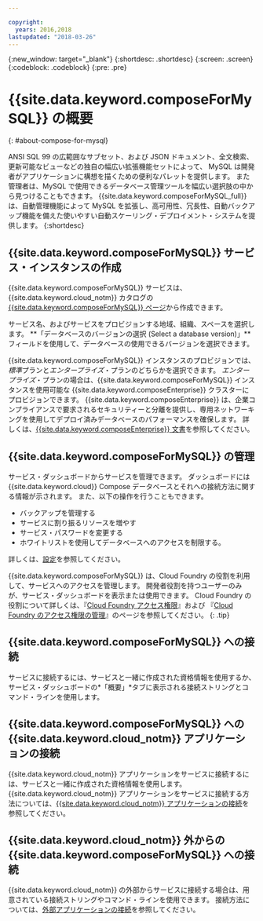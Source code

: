 ```yaml
---

copyright:
  years: 2016,2018
lastupdated: "2018-03-26"
---
```


{:new_window: target="_blank"}
{:shortdesc: .shortdesc}
{:screen: .screen}
{:codeblock: .codeblock}
{:pre: .pre}

# {{site.data.keyword.composeForMySQL}} の概要
{: #about-compose-for-mysql}

ANSI SQL 99 の広範囲なサブセット、および JSON ドキュメント、全文検索、更新可能なビューなどの独自の幅広い拡張機能セットによって、
MySQL は開発者がアプリケーションに構想を描くための便利なパレットを提供します。 また管理者は、MySQL で使用できるデータベース管理ツールを幅広い選択肢の中から見つけることもできます。 {{site.data.keyword.composeForMySQL_full}} は、自動管理機能によって MySQL を拡張し、高可用性、冗長性、自動バックアップ機能を備えた使いやすい自動スケーリング・デプロイメント・システムを提供します。
{:shortdesc}

## {{site.data.keyword.composeForMySQL}} サービス・インスタンスの作成

{{site.data.keyword.composeForMySQL}} サービスは、{{site.data.keyword.cloud_notm}} カタログの [{{site.data.keyword.composeForMySQL}} ページ](https://console.{DomainName}/catalog/services/compose-for-mysql/)から作成できます。

サービス名、およびサービスをプロビジョンする地域、組織、スペースを選択します。 **「データベースのバージョンの選択 (Select a database version)」**フィールドを使用して、データベースの使用できるバージョンを選択できます。

{{site.data.keyword.composeForMySQL}} インスタンスのプロビジョンでは、*標準*プランと*エンタープライズ*・プランのどちらかを選択できます。 *エンタープライズ*・プランの場合は、{{site.data.keyword.composeForMySQL}} インスタンスを使用可能な {{site.data.keyword.composeEnterprise}} クラスターにプロビジョンできます。 {{site.data.keyword.composeEnterprise}} は、企業コンプライアンスで要求されるセキュリティーと分離を提供し、専用ネットワーキングを使用してデプロイ済みデータベースのパフォーマンスを確保します。 詳しくは、[{{site.data.keyword.composeEnterprise}} 文書](/docs/services/ComposeEnterprise/index.html)を参照してください。

## {{site.data.keyword.composeForMySQL}} の管理

サービス・ダッシュボードからサービスを管理できます。 ダッシュボードには {{site.data.keyword.cloud}} Compose データベースとそれへの接続方法に関する情報が示されます。 また、以下の操作を行うこともできます。
- バックアップを管理する
- サービスに割り振るリソースを増やす
- サービス・パスワードを変更する
- ホワイトリストを使用してデータベースへのアクセスを制限する。 

詳しくは、[設定](./dashboard-settings.html)を参照してください。

{{site.data.keyword.composeForMySQL}} は、Cloud Foundry の役割を利用して、サービスへのアクセスを管理します。 開発者役割を持つユーザーのみが、サービス・ダッシュボードを表示または使用できます。 Cloud Foundry の役割について詳しくは、『[Cloud Foundry アクセス権限](https://console.{DomainName}/docs/iam/cfaccess.html#cfaccess)』および 『[Cloud Foundry のアクセス権限の管理](https://console.{DomainName}/docs/iam/mngcf.html#mngcf)』のページを参照してください。
{: .tip}

## {{site.data.keyword.composeForMySQL}} への接続

サービスに接続するには、サービスと一緒に作成された資格情報を使用するか、サービス・ダッシュボードの*「概要」*タブに表示される接続ストリングとコマンド・ラインを使用します。

## {{site.data.keyword.composeForMySQL}} への {{site.data.keyword.cloud_notm}} アプリケーションの接続

{{site.data.keyword.cloud_notm}} アプリケーションをサービスに接続するには、サービスと一緒に作成された資格情報を使用します。 {{site.data.keyword.cloud_notm}} アプリケーションをサービスに接続する方法については、[{{site.data.keyword.cloud_notm}} アプリケーションの接続](./connecting-bluemix-app.html)を参照してください。

## {{site.data.keyword.cloud_notm}} 外からの {{site.data.keyword.composeForMySQL}} への接続

{{site.data.keyword.cloud_notm}} の外部からサービスに接続する場合は、用意されている接続ストリングやコマンド・ラインを使用できます。 接続方法については、[外部アプリケーションの接続](./connecting-external.html)を参照してください。
